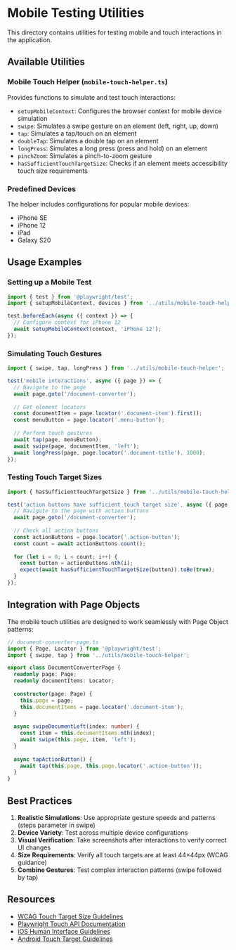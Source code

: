 # Mobile Testing Utilities

This directory contains utilities for testing mobile and touch interactions in the application.

## Available Utilities

### Mobile Touch Helper (`mobile-touch-helper.ts`)

Provides functions to simulate and test touch interactions:

- `setupMobileContext`: Configures the browser context for mobile device simulation
- `swipe`: Simulates a swipe gesture on an element (left, right, up, down)
- `tap`: Simulates a tap/touch on an element
- `doubleTap`: Simulates a double tap on an element
- `longPress`: Simulates a long press (press and hold) on an element
- `pinchZoom`: Simulates a pinch-to-zoom gesture
- `hasSufficientTouchTargetSize`: Checks if an element meets accessibility touch size requirements

### Predefined Devices

The helper includes configurations for popular mobile devices:

- iPhone SE
- iPhone 12
- iPad
- Galaxy S20

## Usage Examples

### Setting up a Mobile Test

```typescript
import { test } from '@playwright/test';
import { setupMobileContext, devices } from '../utils/mobile-touch-helper';

test.beforeEach(async ({ context }) => {
  // Configure context for iPhone 12
  await setupMobileContext(context, 'iPhone 12');
});
```

### Simulating Touch Gestures

```typescript
import { swipe, tap, longPress } from '../utils/mobile-touch-helper';

test('mobile interactions', async ({ page }) => {
  // Navigate to the page
  await page.goto('/document-converter');
  
  // Get element locators
  const documentItem = page.locator('.document-item').first();
  const menuButton = page.locator('.menu-button');
  
  // Perform touch gestures
  await tap(page, menuButton);
  await swipe(page, documentItem, 'left');
  await longPress(page, page.locator('.document-title'), 1000);
});
```

### Testing Touch Target Sizes

```typescript
import { hasSufficientTouchTargetSize } from '../utils/mobile-touch-helper';

test('action buttons have sufficient touch target size', async ({ page }) => {
  // Navigate to the page with action buttons
  await page.goto('/document-converter');
  
  // Check all action buttons
  const actionButtons = page.locator('.action-button');
  const count = await actionButtons.count();
  
  for (let i = 0; i < count; i++) {
    const button = actionButtons.nth(i);
    expect(await hasSufficientTouchTargetSize(button)).toBe(true);
  }
});
```

## Integration with Page Objects

The mobile touch utilities are designed to work seamlessly with Page Object patterns:

```typescript
// document-converter-page.ts
import { Page, Locator } from '@playwright/test';
import { swipe, tap } from '../utils/mobile-touch-helper';

export class DocumentConverterPage {
  readonly page: Page;
  readonly documentItems: Locator;
  
  constructor(page: Page) {
    this.page = page;
    this.documentItems = page.locator('.document-item');
  }
  
  async swipeDocumentLeft(index: number) {
    const item = this.documentItems.nth(index);
    await swipe(this.page, item, 'left');
  }
  
  async tapActionButton() {
    await tap(this.page, this.page.locator('.action-button'));
  }
}
```

## Best Practices

1. **Realistic Simulations**: Use appropriate gesture speeds and patterns (steps parameter in swipe)
2. **Device Variety**: Test across multiple device configurations
3. **Visual Verification**: Take screenshots after interactions to verify correct UI changes
4. **Size Requirements**: Verify all touch targets are at least 44×44px (WCAG guidance)
5. **Combine Gestures**: Test complex interaction patterns (swipe followed by tap)

## Resources

- [WCAG Touch Target Size Guidelines](https://www.w3.org/WAI/WCAG21/Understanding/target-size.html)
- [Playwright Touch API Documentation](https://playwright.dev/docs/api/class-page#page-touchscreen)
- [iOS Human Interface Guidelines](https://developer.apple.com/design/human-interface-guidelines/ios/visual-design/adaptivity-and-layout/)
- [Android Touch Target Guidelines](https://material.io/design/usability/accessibility.html#layout-and-typography)